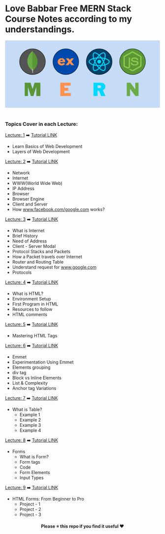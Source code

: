 # Love Babbar Free MERN Stack Course Notes according to my understandings.

<div align="center">
    <img src="./assets/banner.png" width="600" />
</div>

<br>

### Topics Cover in each Lecture:

[Lecture: 1](./Lecture_1_Notes.md) ➡️ [Tutorial LINK](https://youtu.be/Vi9bxu-M-ag)

- Learn Basics of Web Development
- Layers of Web Development

[Lecture: 2](./Lecture_2_Notes.md) ➡️ [Tutorial LINK](https://youtu.be/aRUhd1Wd3Sw)

- Network
- Internet
- WWW(World Wide Web)
- IP Address
- Browser
- Browser Engine
- Client and Server
- How www.facebook.com/google.com works? 

[Lecture: 3](./Lecture_3_Notes.md) ➡️ [Tutorial LINK](https://youtu.be/ofHYRdWQESo)

- What is Internet 
- Brief History
- Need of Address
- Client - Server Modal
- Protocol Stacks and Packets
- How a Packet travels over Internet
- Router and Routing Table
- Understand request for www.google.com
- Protocols

[Lecture: 4](./Lecture_4_Notes.md) ➡️ [Tutorial LINK](https://youtu.be/0gU-qrq3gjU)

- What is HTML?
- Environment Setup
- First Program in HTML
- Resources to follow
- HTML comments

[Lecture: 5](./Lecture_5_Notes.md) ➡️ [Tutorial LINK](https://youtu.be/KdWPGqT5GwE)

- Mastering HTML Tags

[Lecture: 6](./Lecture_6_Notes.md) ➡️ [Tutorial LINK](https://youtu.be/e1X3WPoETsk)

- Emmet
- Experimentation Using Emmet
- Elements grouping
- div tag
- Block vs Inline Elements
- List & Complexity
- Anchor tag Variations

[Lecture: 7](./Lecture_7_Notes.md) ➡️ [Tutorial LINK](https://youtu.be/VjCHupej12U)

- What is Table?
  - Example 1
  - Example 2
  - Example 3
  - Example 4 

[Lecture: 8](./Lecture_8_Notes.md) ➡️ [Tutorial LINK](https://youtu.be/dYrwawDa92U)

- Forms
  - What is Form?
  - Form tags 
  - Code
  - Form Elements
  - Input Types 

[Lecture: 9](./Lecture_9_Notes.md) ➡️ [Tutorial LINK](https://youtu.be/GmHC1oaK9Ts)

- HTML Forms: From Beginner to Pro
  - Project - 1
  - Project - 2 
  - Project - 3

<div align="center">
    <h4> Please ⭐ this repo if you find it useful ❤️ </h4>
</div>
